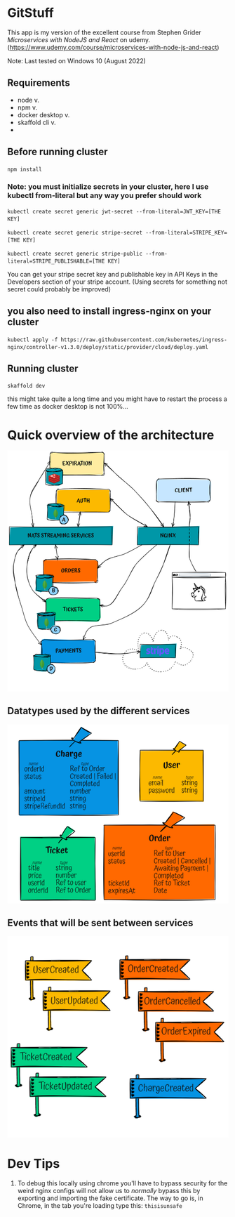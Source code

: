# GitStuff

This app is my version of the excellent course from Stephen Grider _Microservices with NodeJS and React_ on udemy. (https://www.udemy.com/course/microservices-with-node-js-and-react)

Note: Last tested on Windows 10 (August 2022)

## Requirements

- node v.
- npm v.
- docker desktop v.
- skaffold cli v.
-

## Before running cluster

`npm install`

### Note: you must initialize secrets in your cluster, here I use kubectl from-literal but any way you prefer should work

`kubectl create secret generic jwt-secret --from-literal=JWT_KEY=[THE KEY]`

`kubectl create secret generic stripe-secret --from-literal=STRIPE_KEY=[THE KEY]`

`kubectl create secret generic stripe-public --from-literal=STRIPE_PUBLISHABLE=[THE KEY]`

You can get your stripe secret key and publishable key in API Keys in the Developers section of your stripe account. (Using secrets for something not secret could probably be improved)

## you also need to install ingress-nginx on your cluster

`kubectl apply -f https://raw.githubusercontent.com/kubernetes/ingress-nginx/controller-v1.3.0/deploy/static/provider/cloud/deploy.yaml`

## Running cluster

`skaffold dev`

this might take quite a long time and you might have to restart the process a few time as docker desktop is not 100%...

# Quick overview of the architecture

![](_docs/architecture.png)

## Datatypes used by the different services

![](_docs/datatypes.png)

## Events that will be sent between services

![](_docs/events.png)

# Dev Tips

1. To debug this locally using chrome you'll have to bypass security for the weird nginx configs will not allow us to _normally_ bypass this by exporting and importing the fake certificate. The way to go is, in Chrome, in the tab you're loading type this: `thisisunsafe`
